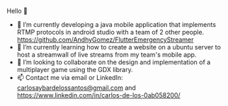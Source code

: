 Hello 👋

- 🔭 I’m currently developing a java mobile application that implements RTMP protocols in android studio with a team of 2 other people.    https://github.com/AndhyGomez/FlutterEmergencyStreamer
- 🌱 I’m currently learning how to create a website on a ubuntu server to host a streamwall of live streams from my team's mobile app.
- 👯 I’m looking to collaborate on the design and implementation of a multiplayer game using the GDX library.
- 📫 Contact me via email or LinkedIn: carlosaybardelossantos@gmail.com and https://www.linkedin.com/in/carlos-de-los-0ab058200/
